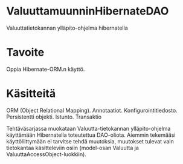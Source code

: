 # ValuuttamuunninHibernateDAO
    
Valuuttatietokannan ylläpito-ohjelma hibernatella    
# Tavoite
Oppia Hibernate-ORM.n käyttö.    
# Käsitteitä
ORM (Object Relational Mapping). Annotaatiot. Konfigurointitiedosto. Persistentti objekti. Istunto. Transaktio    
    
Tehtäväsarjassa muokataan Valuutta-tietokannan ylläpito-ohjelma käyttämään Hibernatella toteutettua
DAO-oliota. Aiemmin tekemääsi käyttöliittymään ei tarvitse tehdä muutoksia, muutokset tulevat
vain tietokantaa käsitteleviin osiin (model-osan Valuutta ja ValuuttaAccessObject-luokkiin).
